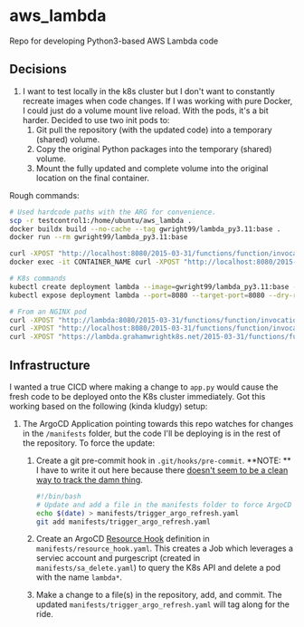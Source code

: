 # aws_lambda
Repo for developing Python3-based AWS Lambda code

## Decisions

1. I want to test locally in the k8s cluster but I don't want to constantly recreate images when code changes. If I was working with pure Docker, I could just do a volume mount live reload. With the pods, it's a bit harder. Decided to use two init pods to:
    1. Git pull the repository (with the updated code) into a temporary (shared) volume.
    2. Copy the original Python packages into the temporary (shared) volume.
    3. Mount the fully updated and complete volume into the original location on the final container.

Rough commands:
```bash
# Used hardcode paths with the ARG for convenience.
scp -r testcontrol1:/home/ubuntu/aws_lambda . 
docker buildx build --no-cache --tag gwright99/lambda_py3.11:base .
docker run --rm gwright99/lambda_py3.11:base

curl -XPOST "http://localhost:8080/2015-03-31/functions/function/invocations" -d '{}'
docker exec -it CONTAINER_NAME curl -XPOST "http://localhost:8080/2015-03-31/functions/function/invocations" -d '{}'

# K8s commands
kubectl create deployment lambda --image=gwright99/lambda_py3.11:base --port=8080 --dry-run=client -o yaml > lambda.yaml
kubectl expose deployment lambda --port=8080 --target-port=8080 --dry-run=client -o yaml >> lambda.yaml 

# From an NGINX pod
curl -XPOST "http://lambda:8080/2015-03-31/functions/function/invocations" -d '{}' --verbose
curl -XPOST "http://localhost:8080/2015-03-31/functions/function/invocations" -d '{}' --verbose
curl -XPOST "https://lambda.grahamwrightk8s.net/2015-03-31/functions/function/invocations" -d '{}' --verbose

```

## Infrastructure

I wanted a true CICD where making a change to `app.py` would cause the fresh code to be deployed onto the K8s cluster immediately. Got this working based on the following (kinda kludgy) setup:

1. The ArgoCD Application pointing towards this repo watches for changes in the `/manifests` folder, but the code I'll be deploying is in the rest of the repository. To force the update:

    1. Create a git pre-commit hook in `.git/hooks/pre-commit`. **NOTE: ** I have to write it out here because there [doesn't seem to be a clean way to track the damn thing](https://stackoverflow.com/questions/427207/can-git-hook-scripts-be-managed-along-with-the-repository).
        ```bash
        #!/bin/bash
        # Update and add a file in the manifests folder to force ArgoCD Resource Hook to trigger
        echo $(date) > manifests/trigger_argo_refresh.yaml
        git add manifests/trigger_argo_refresh.yaml 
        ```

    2. Create an ArgoCD [Resource Hook](https://argo-cd.readthedocs.io/en/stable/user-guide/resource_hooks/) definition in `manifests/resource_hook.yaml`. This creates a Job which leverages a serviec account and purgescript (created in `manifests/sa_delete.yaml`) to query the K8s API and delete a pod with the name `lambda*`.

    3. Make a change to a file(s) in the repository, add, and commit. The updated `manifests/trigger_argo_refresh.yaml` will tag along for the ride.


